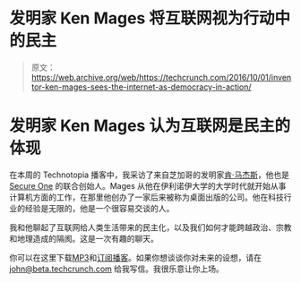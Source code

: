 # 发明家 Ken Mages 将互联网视为行动中的民主 

> 原文：<https://web.archive.org/web/https://techcrunch.com/2016/10/01/inventor-ken-mages-sees-the-internet-as-democracy-in-action/>

# 发明家 Ken Mages 认为互联网是民主的体现

在本周的 Technotopia 播客中，我采访了来自芝加哥的发明家[肯·马杰斯](https://web.archive.org/web/20221225121716/http://kenmages.com/)，他也是 [Secure One](https://web.archive.org/web/20221225121716/http://secureone.com/) 的联合创始人。Mages 从他在伊利诺伊大学的大学时代就开始从事计算机方面的工作，在那里他创办了一家后来被称为桌面出版的公司。他在科技行业的经验是无限的，他是一个很容易交谈的人。

我和他聊起了互联网给人类生活带来的民主化，以及我们如何才能跨越政治、宗教和地理造成的隔阂。这是一次有趣的聊天。

你可以在这里下载[MP3](https://web.archive.org/web/20221225121716/https://audioboom.com/posts/6430893-episode-32-ken-mages)和[订阅播客](https://web.archive.org/web/20221225121716/http://feeds.feedburner.com/Technotopia)。如果你想谈谈你对未来的设想，请在 john@beta.techcrunch.com 给我写信。我很乐意让你上场。